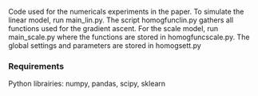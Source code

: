 Code used for the numericals experiments in the paper.
To simulate the linear model, run main_lin.py. The script homogfunclin.py gathers all functions used for the gradient ascent.
For the scale model, run main_scale.py where the functions are stored in homogfuncscale.py.
The global settings and parameters are stored in homogsett.py



<h3>Requirements </h3>

Python librairies: numpy, pandas, scipy, sklearn
